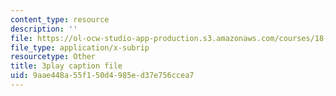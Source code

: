 ```yaml
---
content_type: resource
description: ''
file: https://ol-ocw-studio-app-production.s3.amazonaws.com/courses/18-06-linear-algebra-spring-2010/9aae448a55f150d4985ed37e756ccea7_QuZL5IKpO_U.vtt
file_type: application/x-subrip
resourcetype: Other
title: 3play caption file
uid: 9aae448a-55f1-50d4-985e-d37e756ccea7
---
```

